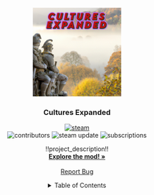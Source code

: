 <!-- PROJECT LOGO -->
<br />
<div align="center">
  <a href="https://github.com/LordNapoleon/CulturesExpanded-Ck3">
    <img src="cultures_expanded.png" alt="Logo" height="200">
  </a>

<h3 align="center">Cultures Expanded</h3>
  <div id="subscribe">
    <a href="https://steamcommunity.com/sharedfiles/filedetails/?id=2977052017">
      <img src="https://www.pngmart.com/files/22/Steam-Logo-PNG.png" alt="steam" height="25"/>
    </a>
  <div id="badges">
    <img src="https://img.shields.io/github/contributors/LordNapoleon/CulturesExpanded-Ck3?color=green&style=flat-square" alt="contributors"/>
    <img src="https://img.shields.io/steam/update-date/2977052017?color=white&style=flat-square" alt="steam update"/>
    <img src="https://img.shields.io/steam/subscriptions/2977052017?color=gold&style=flat-square" alt="subscriptions"/>
  </div>
  <p align="center">
    !!project_description!!
    <br />
    <a href="https://github.com/LordNapoleon/CulturesExpanded-Ck3/tree/main/CulturesExpanded"><strong>Explore the mod! »</strong></a>
    <br />
    <br />
    <a href="https://github.com/LordNapoleon/CulturesExpanded-Ck3/issues">Report Bug</a>
  </p>
</div>



<!-- TABLE OF CONTENTS -->
<details>
  <summary>Table of Contents</summary>
  <ol>
    <li>
      <a href="#about-the-project">About The Project</a>
      <ul>
        <li><a href="#built-with">Built With</a></li>
      </ul>
    </li>
    <li>
      <a href="#getting-started">Getting Started</a>
      <ul>
        <li><a href="#prerequisites">Prerequisites</a></li>
        <li><a href="#installation">Installation</a></li>
      </ul>
    </li>
    <li><a href="#usage">Usage</a></li>
    <li><a href="#roadmap">Roadmap</a></li>
    <li><a href="#acknowledgments">Acknowledgments</a></li>
  </ol>
</details>
